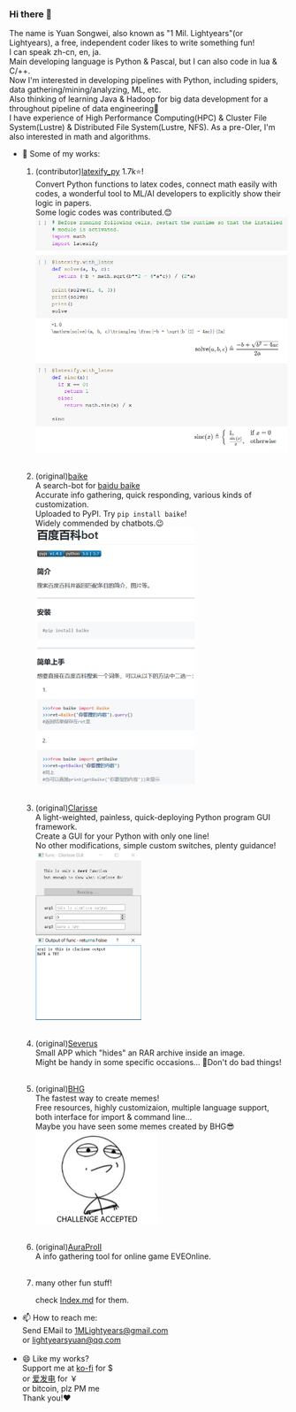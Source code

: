 ### Hi there 👋

The name is Yuan Songwei, also known as "1 Mil. Lightyears"(or Lightyears), a free, independent coder likes to write something fun!<br>
I can speak zh-cn, en, ja.<br>
Main developing language is Python & Pascal, but I can also code in lua & C/++.<br>
Now I'm interested in developing pipelines with Python, including spiders, data gathering/mining/analyzing, ML, etc.<br>
Also thinking of learning Java & Hadoop for big data development for a throughout pipeline of data engineering:thinking:<br>
I have experience of High Performance Computing(HPC) & Cluster File System(Lustre) & Distributed File System(Lustre, NFS).
As a pre-OIer, I'm also interested in math and algorithms.<br>
- :open_file_folder: Some of my works:<br>
  1. (contributor)[latexify_py](https://github.com/google/latexify_py) 1.7k:star:!<br>
      Convert Python functions to latex codes, connect math easily with codes, a wonderful tool to ML/AI developers to explicitly show their logic in papers.<br>
      Some logic codes was contributed.:blush:<br>
      <img src="./latexify_py_demo.png" alt="latexify_py_demo" />
      <br><br>
  
  2. (original)[baike](https://github.com/1Mlightyears/baike/)<br>
      A search-bot for [baidu baike](https://baike.baidu.com/)<br>
      Accurate info gathering, quick responding, various kinds of customization.<br>
      Uploaded to PyPI. Try `pip install baike`!<br>
      Widely commended by chatbots.:wink:<br>
      <img src="./baike_demo.png" alt="baike_demo" style="zoom:50%" /><br><br>
      
  3. (original)<a href="https://github.com/1mlightyears/clarisse/">Clarisse</a><br>
       A light-weighted, painless, quick-deploying Python program GUI framework.<br>
       Create a GUI for your Python with only one line!<br>
       No other modifications, simple custom switches, plenty guidance!<br>
       <img src="./clarisse_demo.png" alt="clarisse_demo" style="zoom:50%" /><br><br>
       
  4. (original)[Severus](https://github.com/1MLightyears/Severus/)<br>
       Small APP which "hides" an RAR archive inside an image.<br>
       Might be handy in some specific occasions... 🤔Don't do bad things!<br><br>
  
  5. (original)[BHG](https://github.com/1MLightyears/BHG/)<br>
       The fastest way to create memes!<br>
       Free resources, highly customizaion, multiple language support, both interface for import & command line...<br>
       Maybe you have seen some memes created by BHG:sunglasses:<br>
       <img src="./CHALLENGE ACCEPTED.png" alt="bhg_demo" style="zoom:50%" /><br><br>
  
  6. (original)[AuraProII](https://github.com/1MLightyears/AuraProII/)<br>
       A info gathering tool for online game EVEOnline.<br><br>
  
  7. many other fun stuff!<br>
  
       check [Index.md](./Index.md) for them.<br>
- 📫 How to reach me: <br>
  Send EMail to [1MLightyears@gmail.com](mailto://1MLightyears@gmail.com/) <br>
  or [lightyearsyuan@qq.com](mailto://lightyearsyuan@qq.com/)<br><br>
- 😄 Like my works?<br>
  Support me at [ko-fi](https://ko-fi.com/Lightyears/) for $ <br>
  or [爱发电](https://www.afdian.net/@Lightyears/) for ￥<br>
  or bitcoin, plz PM me<br>
  Thank you!:heart:
<!--
**1MLightyears/1MLightyears** is a ✨ _special_ ✨ repository because its `README.md` (this file) appears on your GitHub profile.

Here are some ideas to get you started:

- 🔭 I’m currently working on ...
- 🌱 I’m currently learning ...
- 👯 I’m looking to collaborate on ...
- 🤔 I’m looking for help with ...
- 💬 Ask me about ...
- 📫 How to reach me: ...
😄 Pronouns ...
- ⚡ Fun fact: ...
-->
